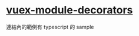 # [vuex-module-decorators](https://github.com/championswimmer/vuex-module-decorators)

連結內的範例有 typescript 的 sample
